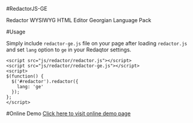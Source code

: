 #RedactorJS-GE

Redactor WYSIWYG HTML Editor Georgian Language Pack


#Usage

Simply include `redactor-ge.js` file on your page after loading `redactor.js` and set `lang` option to `ge` in your Redaqtor settings.

```
<script src="js/redactor/redactor.js"></script>
<script src="js/redactor/redactor-ge.js"></script>
<script>
$(function() {
  $('#redactor').redactor({
    lang: 'ge'
  });
};
</script>
```

#Online Demo
[Click here to visit online demo page](http://landish.github.io/RedactorJS-GE/)

